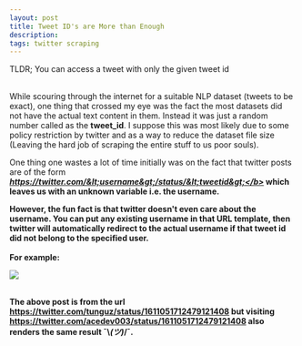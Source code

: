 ```yaml
---
layout: post
title: Tweet ID's are More than Enough
description: 
tags: twitter scraping
---
```


TLDR; You can access a tweet with only the given tweet id <br><br>

While scouring through the internet for a suitable NLP dataset (tweets to be exact), one thing that crossed my eye was the fact the most datasets did not have the actual text content in them. Instead it was just a random number called as the <b>tweet_id</b>. I suppose this was most likely due to some policy restriction by twitter and as a way to reduce the dataset file size (Leaving the hard job of scraping the entire stuff to us poor souls). 


One thing one wastes a lot of time initially was on the fact that twitter posts are of the form <i><b> https://twitter.com/&lt;username&gt;/status/&lt;tweetid&gt;</b></i> which leaves us with an unknown variable i.e. the username.


However, the fun fact is that twitter doesn't even care about the username. You can put any existing username in that URL template, then twitter will automatically redirect to the actual username if that tweet id did not belong to the specified user.
<br><br>
For example:

<div class="img_parent">
<a href="https://twitter.com/tunguz/status/1611051712479121408">
<img src="{{ "/assets/images/2023-01-07-Tweet-ID's-Are-More-Than-Enough/tweet.png" | relative_url }}" >
</a>
</div>

<Br>

The above post is from the url <a href="https://twitter.com/tunguz/status/1611051712479121408">https://twitter.com/tunguz/status/1611051712479121408</a> but visiting <a href="https://twitter.com/acedev003/status/1611051712479121408">https://twitter.com/acedev003/status/1611051712479121408</a> also renders the same result ¯\\_(ツ)_/¯.